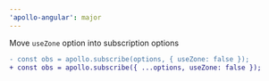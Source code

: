 ```yaml
---
'apollo-angular': major
---
```


Move `useZone` option into subscription options


```diff
- const obs = apollo.subscribe(options, { useZone: false });
+ const obs = apollo.subscribe({ ...options, useZone: false });
```
